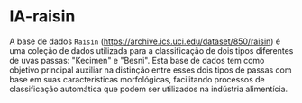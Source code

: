 # IA-raisin

A base de dados `Raisin` (https://archive.ics.uci.edu/dataset/850/raisin) é uma coleção de dados utilizada para a classificação de dois tipos diferentes de uvas passas: "Kecimen" e "Besni". Esta base de dados tem como objetivo principal auxiliar na distinção entre esses dois tipos de passas com base em suas características morfológicas, facilitando processos de classificação automática que podem ser utilizados na indústria alimentícia.
